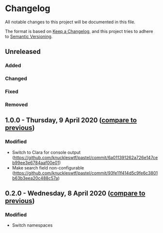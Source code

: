 # Changelog
All notable changes to this project will be documented in this file.

The format is based on [Keep a Changelog](https://keepachangelog.com/en/1.0.0/),
and this project tries to adhere to [Semantic Versioning](https://semver.org/spec/v2.0.0.html).

## Unreleased
### Added

### Changed

### Fixed

### Removed

## 1.0.0 - Thursday, 9 April 2020 ([compare to previous](https://github.com/mpociot/laravel-apidoc-generator/compare/0.2.0...1.0.0))
### Modified
- Switch to Clara for console output (https://github.com/knuckleswtf/pastel/commit/6a011391262a726e147ceb99ee3e6784aaf00e01)
- Make search field non-configurable (https://github.com/knuckleswtf/pastel/commit/93fe11f414d5c9fe6c3801b63b3eea20c488c57a)

## 0.2.0 - Wednesday, 8 April 2020 ([compare to previous](https://github.com/mpociot/laravel-apidoc-generator/compare/0.1.0...0.2.0))
### Modified
- Switch namespaces